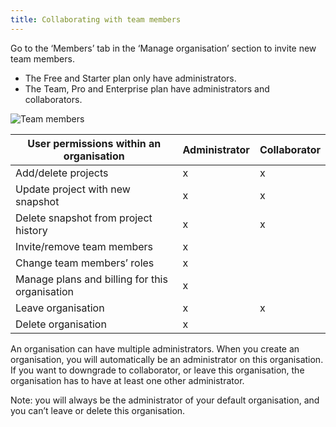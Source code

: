 ```yaml
---
title: Collaborating with team members
---
```


Go to the ‘Members’ tab in the ‘Manage organisation’ section to invite new team members.

* The Free and Starter plan only have administrators.
* The Team, Pro and Enterprise plan have administrators and collaborators.

![Team members](https://res.cloudinary.com/snyk/image/upload/f_auto,q_auto,w_auto/v1466629385/docs-collaborate_scaled.jpg)

<table class="table-responsive">
  <thead>
    <tr>
      <th>User permissions within an organisation</th>
      <th>Administrator</th>
      <th>Collaborator</th>
    </tr>
  </thead>
  <tbody>
    <tr>
      <td>Add/delete projects</td>
      <td>x</td>
      <td>x</td>
    </tr>
    <tr>
      <td>Update project with new snapshot</td>
      <td>x</td>
      <td>x</td>
    </tr>
    <tr>
      <td>Delete snapshot from project history</td>
      <td>x</td>
      <td>x</td>
    </tr>
    <tr>
      <td>Invite/remove team members</td>
      <td>x</td>
      <td></td>
    </tr>
    <tr>
      <td>Change team members’ roles</td>
      <td>x</td>
      <td></td>
    </tr>
    <tr>
      <td>Manage plans and billing for this organisation</td>
      <td>x</td>
      <td></td>
    </tr>
    <tr>
      <td>Leave organisation</td>
      <td>x</td>
      <td>x</td>
    </tr>
    <tr>
      <td>Delete organisation</td>
      <td>x</td>
      <td></td>
    </tr>
  </tbody>
</table>


An organisation can have multiple administrators. When you create an organisation, you will automatically be an administrator on this organisation. If you want to downgrade to collaborator, or leave this organisation, the organisation has to have at least one other administrator.

Note: you will always be the administrator of your default organisation, and you can’t leave or delete this organisation.
